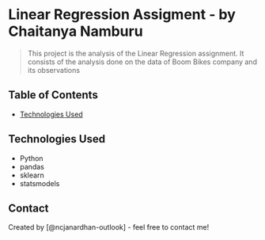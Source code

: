 # Linear Regression Assigment - by Chaitanya Namburu
> This project is the analysis of the Linear Regression assignment. It consists of the analysis done on the data of Boom Bikes company and its observations


## Table of Contents
* [Technologies Used](#technologies-used)

## Technologies Used
- Python
- pandas
- sklearn
- statsmodels

## Contact
Created by [@ncjanardhan-outlook] - feel free to contact me!
